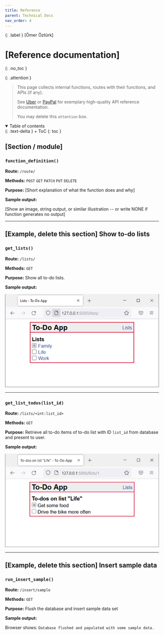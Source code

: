 ```yaml
---
title: Reference
parent: Technical Docs
nav_order: 4
---
```


{: .label }
[Ömer Öztürk]

# [Reference documentation]
{: .no_toc }

{: .attention }
> This page collects internal functions, routes with their functions, and APIs (if any).
> 
> See [Uber](https://developer.uber.com/docs/drivers/references/api) or [PayPal](https://developer.paypal.com/api/rest/) for exemplary high-quality API reference documentation.
>
> You may delete this `attention` box.

<details open markdown="block">
{: .text-delta }
<summary>Table of contents</summary>
+ ToC
{: toc }
</details>

## [Section / module]

### `function_definition()`

**Route:** `/route/`

**Methods:** `POST` `GET` `PATCH` `PUT` `DELETE`

**Purpose:** [Short explanation of what the function does and why]

**Sample output:**

[Show an image, string output, or similar illustration -- or write NONE if function generates no output]

---

## [Example, delete this section] Show to-do lists

### `get_lists()`

**Route:** `/lists/`

**Methods:** `GET`

**Purpose:** Show all to-do lists.

**Sample output:**

![get_lists() sample](../assets/images/fswd-intro_00.png)

---

### `get_list_todos(list_id)`

**Route:** `/lists/<int:list_id>`

**Methods:** `GET`

**Purpose:** Retrieve all to-do items of to-do list with ID `list_id` from database and present to user.

**Sample output:**

![get_list_todos() sample](../assets/images/fswd-intro_02.png)

---

## [Example, delete this section] Insert sample data

### `run_insert_sample()`

**Route:** `/insert/sample`

**Methods:** `GET`

**Purpose:** Flush the database and insert sample data set

**Sample output:**

Browser shows: `Database flushed and populated with some sample data.`